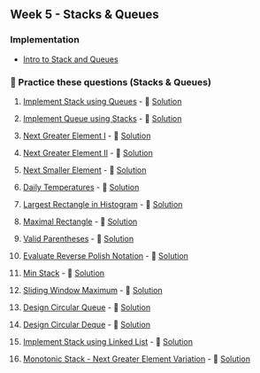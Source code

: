 ## Week 5 - Stacks & Queues

### Implementation

- [Intro to Stack and Queues](https://www.youtube.com/watch?v=tqQ5fTamIN4)

### 🔹 Practice these questions (Stacks & Queues)

1. [Implement Stack using Queues](https://leetcode.com/problems/implement-stack-using-queues/) - 🎥 [Solution](https://www.youtube.com/watch?v=6p3b2X9Kq1k)

2. [Implement Queue using Stacks](https://leetcode.com/problems/implement-queue-using-stacks/) - 🎥 [Solution](https://www.youtube.com/watch?v=0ZUM0yhBtPI)

3. [Next Greater Element I](https://leetcode.com/problems/next-greater-element-i/) - 🎥 [Solution](https://www.youtube.com/watch?v=8LusJS5-AGo)

4. [Next Greater Element II](https://leetcode.com/problems/next-greater-element-ii/) - 🎥 [Solution](https://www.youtube.com/watch?v=8LusJS5-AGo&t=150s)

5. [Next Smaller Element](https://practice.geeksforgeeks.org/problems/next-smaller-element-1587115620/1) - 🎥 [Solution](https://www.youtube.com/watch?v=V6mKVRU1evU)

6. [Daily Temperatures](https://leetcode.com/problems/daily-temperatures/) - 🎥 [Solution](https://www.youtube.com/watch?v=cTBiBSnjO3c)

7. [Largest Rectangle in Histogram](https://leetcode.com/problems/largest-rectangle-in-histogram/) - 🎥 [Solution](https://www.youtube.com/watch?v=ZmnqCZp9bBs)

8. [Maximal Rectangle](https://leetcode.com/problems/maximal-rectangle/) - 🎥 [Solution](https://www.youtube.com/watch?v=VdQYQ7y5h2g)

9. [Valid Parentheses](https://leetcode.com/problems/valid-parentheses/) - 🎥 [Solution](https://www.youtube.com/watch?v=QZ0f3wvhLXw)

10. [Evaluate Reverse Polish Notation](https://leetcode.com/problems/evaluate-reverse-polish-notation/) - 🎥 [Solution](https://www.youtube.com/watch?v=IYCa1F-OWmk)

11. [Min Stack](https://leetcode.com/problems/min-stack/) - 🎥 [Solution](https://www.youtube.com/watch?v=ylP8uJ1Qkdo)

12. [Sliding Window Maximum](https://leetcode.com/problems/sliding-window-maximum/) - 🎥 [Solution](https://www.youtube.com/watch?v=7A0p8zYdL7k)

13. [Design Circular Queue](https://leetcode.com/problems/design-circular-queue/) - 🎥 [Solution](https://www.youtube.com/watch?v=0XfYbB3Zk1M)

14. [Design Circular Deque](https://leetcode.com/problems/design-circular-deque/) - 🎥 [Solution](https://www.youtube.com/watch?v=0XfYbB3Zk1M&t=150s)

15. [Implement Stack using Linked List](https://leetcode.com/problems/implement-stack-using-linked-list/) - 🎥 [Solution](https://www.youtube.com/watch?v=tqQ5fTamIN4)

16. [Monotonic Stack - Next Greater Element Variation](https://leetcode.com/problems/next-greater-element-iii/) - 🎥 [Solution](https://www.youtube.com/watch?v=8LusJS5-AGo&t=300s)

